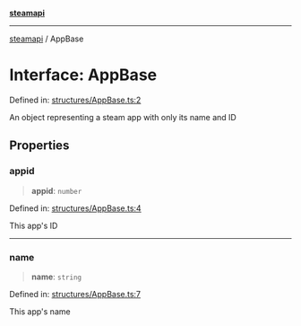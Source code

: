 [**steamapi**](../README.md)

***

[steamapi](../README.md) / AppBase

# Interface: AppBase

Defined in: [structures/AppBase.ts:2](https://github.com/xDimGG/node-steamapi/blob/581c07afeb4ac3b12f9edf652025117d15d662af/src/structures/AppBase.ts#L2)

An object representing a steam app with only its name and ID

## Properties

### appid

> **appid**: `number`

Defined in: [structures/AppBase.ts:4](https://github.com/xDimGG/node-steamapi/blob/581c07afeb4ac3b12f9edf652025117d15d662af/src/structures/AppBase.ts#L4)

This app's ID

***

### name

> **name**: `string`

Defined in: [structures/AppBase.ts:7](https://github.com/xDimGG/node-steamapi/blob/581c07afeb4ac3b12f9edf652025117d15d662af/src/structures/AppBase.ts#L7)

This app's name
